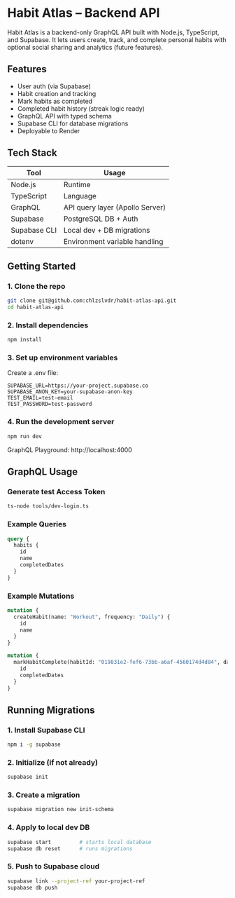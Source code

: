 # Habit Atlas – Backend API

Habit Atlas is a backend-only GraphQL API built with Node.js, TypeScript, and Supabase. It lets users create, track, and complete personal habits with optional social sharing and analytics (future features).

## Features

- User auth (via Supabase)
- Habit creation and tracking
- Mark habits as completed
- Completed habit history (streak logic ready)
- GraphQL API with typed schema
- Supabase CLI for database migrations
- Deployable to Render

## Tech Stack

| Tool        | Usage                           |
|-------------|----------------------------------|
| Node.js     | Runtime                          |
| TypeScript  | Language                         |
| GraphQL     | API query layer (Apollo Server)  |
| Supabase    | PostgreSQL DB + Auth             |
| Supabase CLI| Local dev + DB migrations        |
| dotenv      | Environment variable handling    |


## Getting Started

### 1. Clone the repo

```bash
git clone git@github.com:chlzslvdr/habit-atlas-api.git
cd habit-atlas-api
```

### 2. Install dependencies

```bash
npm install
```

### 3. Set up environment variables

Create a .env file:

```
SUPABASE_URL=https://your-project.supabase.co
SUPABASE_ANON_KEY=your-supabase-anon-key
TEST_EMAIL=test-email
TEST_PASSWORD=test-password
```

### 4. Run the development server

```bash
npm run dev
```
GraphQL Playground:
http://localhost:4000

## GraphQL Usage

###  Generate test Access Token
```bash
ts-node tools/dev-login.ts
```

###  Example Queries

```graphql
query {
  habits {
    id
    name
    completedDates
  }
}
```

###  Example Mutations

```graphql
mutation {
  createHabit(name: "Workout", frequency: "Daily") {
    id
    name
  }
}

mutation {
  markHabitComplete(habitId: "019831e2-fef6-73bb-a6af-4560174d4d84", date: "2025-07-22") {
    id
    completedDates
  }
}
```

## Running Migrations

###  1. Install Supabase CLI
```bash
npm i -g supabase
```

###  2. Initialize (if not already)
```bash
supabase init
```

###  3. Create a migration
```bash
supabase migration new init-schema
```

###  4. Apply to local dev DB
```bash
supabase start         # starts local database
supabase db reset      # runs migrations
```

###  5. Push to Supabase cloud
```bash
supabase link --project-ref your-project-ref
supabase db push
```

